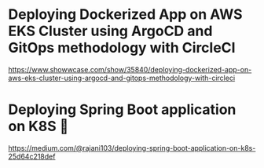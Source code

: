 
# Deploying Dockerized App on AWS EKS Cluster using ArgoCD and GitOps methodology with CircleCI
https://www.showwcase.com/show/35840/deploying-dockerized-app-on-aws-eks-cluster-using-argocd-and-gitops-methodology-with-circleci

# Deploying Spring Boot application on K8S 🌻
https://medium.com/@rajani103/deploying-spring-boot-application-on-k8s-25d64c218def

